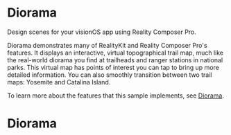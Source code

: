 # Diorama
Design scenes for your visionOS app using Reality Composer Pro.

Diorama demonstrates many of RealityKit and Reality Composer Pro's features. It displays an interactive, virtual topographical trail map, much like the real-world diorama you find at trailheads and ranger stations in national parks. This virtual map has points of interest you can tap to bring up more detailed information. You can also smoothly transition between two trail maps: Yosemite and Catalina Island.

To learn more about the features that this sample implements, see [Diorama](https://developer.apple.com/documentation/visionos/diorama).
# Diorama
